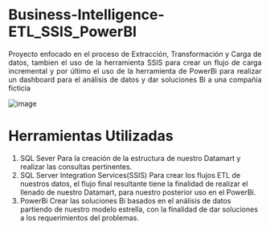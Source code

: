 # Business-Intelligence-ETL_SSIS_PowerBI

<div align='justify'> 
  Proyecto enfocado en el proceso de Extracción, Transformación y Carga de datos, tambien el uso de la herramienta SSIS para crear un flujo de carga incremental y por último el uso de la herramienta de PowerBi para realizar un dashboard para el análisis de datos y dar soluciones Bi a una compañia ficticia </div>


![image](https://github.com/Marioarellano21/Business-Intelligence-ETL_SSIS_PowerBI/assets/146877817/2aa8375a-1b12-4765-af83-02659317d5f4) 

# Herramientas Utilizadas

1. SQL Sever
  Para la creación de la estructura de nuestro Datamart y realizar las consultas pertinentes.  
2. SQL Server Integration Services(SSIS)
  Para crear los flujos ETL de nuestros datos, el flujo final resultante tiene la finalidad de realizar el llenado de nuestro Datamart, para nuestro posterior uso en el PowerBi.
4. PowerBi
   Crear las soluciones Bi basados en el análisis de datos partiendo de nuestro modelo estrella, con la finalidad de dar soluciones a los requerimientos del problemas.
 
